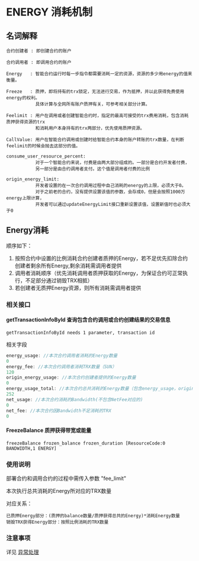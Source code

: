 
# ENERGY 消耗机制

## 名词解释

    合约创建者 : 即创建合约的账户

    合约调用者 : 即调用合约的账户

    Energy   : 智能合约运行时每一步指令都需要消耗一定的资源，资源的多少用energy的值来衡量。

    Freeze   : 质押，即将持有的trx锁定，无法进行交易，作为抵押，并以此获得免费使用energy的权利。
               具体计算与全网所有账户质押有关，可参考相关部分计算。

    Feelimit : 用户在调用或者创建智能合约时，指定的最高可接受的trx费用消耗，包含消耗质押获得资源的trx
               和消耗用户本身持有的trx两部分，优先使用质押资源。

    CallValue: 用户在智能合约调用或创建时给智能合约本身的账户转账的trx数量，在判断feelimit的时候会抛去这部分的值。

    consume_user_resource_percent: 
               对于一个智能合约来说，付费是由两大部分组成的。一部分是合约开发者付费，
               另一部分是由合约调用者支付。这个值是调用者付费的比例
               
    origin_energy_limit:
               开发者设置的在一次合约调用过程中自己消耗的energy的上限，必须大于0。
               对于之前老的合约，没有提供设置该值的参数，会存成0，但是会按照1000万energy上限计算，
               开发者可以通过updateEnergyLimit接口重新设置该值，设置新值时也必须大于0

## Energy消耗

顺序如下：

1. 按照合约中设置的比例消耗合约创建者质押的Energy，若不足优先扣除合约创建者剩余所有Energy,剩余消耗需调用者提供
1. 调用者消耗顺序（优先消耗调用者质押获取的Energy，为保证合约可正常执行，不足部分通过销毁TRX相抵）
1. 若创建者无质押Energy资源，则所有消耗需调用者提供

### 相关接口

#### getTransactionInfoById 查询包含合约调用或合约创建结果的交易信息

```shell
getTransactionInfoById needs 1 parameter, transaction id
```

相关字段

```java
energy_usage: //本次合约调用者消耗的Energy数量
0
energy_fee: //本次合约调用者消耗TRX数量（SUN）
120
origin_energy_usage: //本次合约创建者提供的Energy数量
0
energy_usage_total: //本次合约总共消耗的Energy数量（包含energy_usage，origin_energy_usage 和energy_fee对应的Energy数量）
252
net_usage: //本次合约消耗的Bandwidth(不包含NetFee对应的)
0
net_fee: //本次合约因Bandwidth不足消耗的TRX
0
```

#### FreezeBalance 质押获得带宽或能量

```shell
freezeBalance frozen_balance frozen_duration [ResourceCode:0 BANDWIDTH,1 ENERGY]
```

### 使用说明

部署合约和调用合约的过程中需传入参数 "fee_limit"

本次执行总共消耗的Energy所对应的TRX数量

对应关系：

```text
已质押Energy部分：(质押的balance数量/质押获得总共的Energy)*消耗Energy数量
销毁TRX获得Energy部分：按照比例消耗的TRX数量
```

### 注意事项

详见 [异常处理](异常处理.md)
